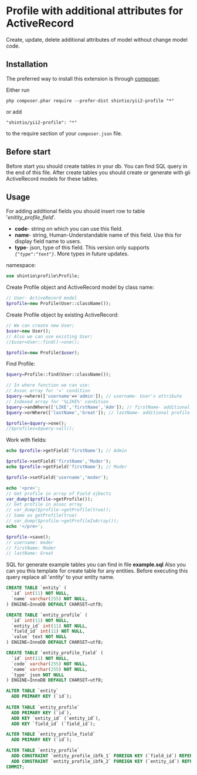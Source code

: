 Profile with additional attributes for ActiveRecord
===================================================
Create, update, delete additional attributes of model without change model code.

Installation
------------

The preferred way to install this extension is through [composer](http://getcomposer.org/download/).

Either run

```
php composer.phar require --prefer-dist shintio/yii2-profile "*"
```

or add

```
"shintio/yii2-profile": "*"
```

to the require section of your `composer.json` file.


Before start
-----

Before start you should create tables in your db. You can find SQL query in the end of this file.
After create tables you should create or generate with gii ActiveRecord models for these tables.


Usage
-----

For adding additional fields you should insert row to table '*enitity_profile_field*'.
- **code**- string on which you can use this field.
- **name**- string, Human-Understandable name of this field. Use this for display field name to users.
- **type**- json, type of this field. This version only supports *`{"type":"text"}`*. More types in future updates.

namespace:

```php
use shintio\profile\Profile;
```

Create Profile object and ActiveRecord model by class name:

```php
// User- ActiveRecord model
$profile=new Profile(User::className());
```

Create Profile object by existing ActiveRecord:

```php
// We can create new User;
$user=new User();
// Also we can use existing User;
//$user=User::find()->one();

$profile=new Profile($user);
```

Find Profile:

```php
$query=Profile::find(User::className());

// In where function we can use:
// Assoc array for '=' condition
$query->where(['username'=>'admin']); // username- User's attribute
// Indexed array for '%LIKE%' condition
$query->andWhere(['LIKE','firstName','Adm']); // firstName- additional profile field
$query->orWhere(['lastName','Great']); // lastName- additional profile field

$profile=$query->one();
//$profiles=$query->all();
```

Work with fields:

```php
echo $profile->getField('firstName'); // Admin

$profile->setField('firstName','Moder');
echo $profile->getField('firstName'); // Moder

$profile->setField('username','moder');

echo '<pre>';
// Get profile in array of Field ojbects
var_dump($profile->getProfile());
// Get profile in assoc array
// var_dump($profile->getProfile(true));
// Same as getProfile(true)
// var_dump($profile->getProfileInArray());
echo '</pre>';

$profile->save();
// username: moder
// firstName: Moder
// lastName: Great
```

SQL for generate example tables you can find in file **example.sql**
Also you can you this template for create table for any entities.
Before executing this query replace all '*entity*' to your entity name.

```sql
CREATE TABLE `entity` (
  `id` int(11) NOT NULL,
  `name` varchar(255) NOT NULL,
) ENGINE=InnoDB DEFAULT CHARSET=utf8;

CREATE TABLE `entity_profile` (
  `id` int(11) NOT NULL,
  `entity_id` int(11) NOT NULL,
  `field_id` int(11) NOT NULL,
  `value` text NOT NULL
) ENGINE=InnoDB DEFAULT CHARSET=utf8;

CREATE TABLE `entity_profile_field` (
  `id` int(11) NOT NULL,
  `code` varchar(255) NOT NULL,
  `name` varchar(255) NOT NULL,
  `type` json NOT NULL
) ENGINE=InnoDB DEFAULT CHARSET=utf8;

ALTER TABLE `entity`
  ADD PRIMARY KEY (`id`);
  
ALTER TABLE `entity_profile`
  ADD PRIMARY KEY (`id`),
  ADD KEY `entity_id` (`entity_id`),
  ADD KEY `field_id` (`field_id`);

ALTER TABLE `entity_profile_field`
  ADD PRIMARY KEY (`id`);

ALTER TABLE `entity_profile`
  ADD CONSTRAINT `entity_profile_ibfk_1` FOREIGN KEY (`field_id`) REFERENCES `entity_profile_field` (`id`) ON DELETE CASCADE ON UPDATE CASCADE,
  ADD CONSTRAINT `entity_profile_ibfk_2` FOREIGN KEY (`entity_id`) REFERENCES `entity` (`id`) ON DELETE CASCADE ON UPDATE CASCADE;
COMMIT;
```
